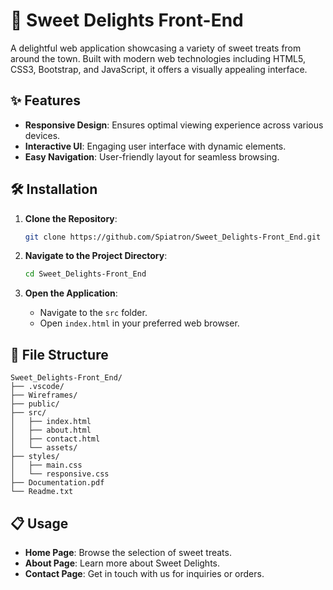 
# 🍰 Sweet Delights Front-End

A delightful web application showcasing a variety of sweet treats from around the town. Built with modern web technologies including HTML5, CSS3, Bootstrap, and JavaScript, it offers a visually appealing interface.

## ✨ Features

- **Responsive Design**: Ensures optimal viewing experience across various devices.
- **Interactive UI**: Engaging user interface with dynamic elements.
- **Easy Navigation**: User-friendly layout for seamless browsing.

## 🛠️ Installation

1. **Clone the Repository**:
   ```bash
   git clone https://github.com/Spiatron/Sweet_Delights-Front_End.git
   ```

2. **Navigate to the Project Directory**:
   ```bash
   cd Sweet_Delights-Front_End
   ```

3. **Open the Application**:
   - Navigate to the `src` folder.
   - Open `index.html` in your preferred web browser.

## 📂 File Structure

```plaintext
Sweet_Delights-Front_End/
├── .vscode/
├── Wireframes/
├── public/
├── src/
│   ├── index.html
│   ├── about.html
│   ├── contact.html
│   └── assets/
├── styles/
│   ├── main.css
│   └── responsive.css
├── Documentation.pdf
└── Readme.txt
```

## 📋 Usage

- **Home Page**: Browse the selection of sweet treats.
- **About Page**: Learn more about Sweet Delights.
- **Contact Page**: Get in touch with us for inquiries or orders.

